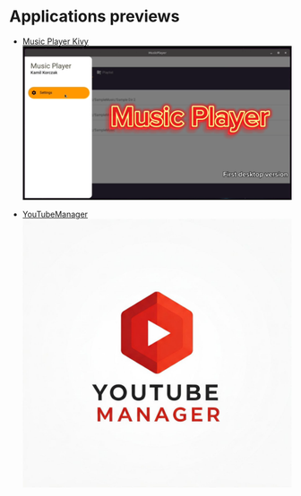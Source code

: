 # Applications previews

- [Music Player Kivy](MusicPlayerKivy/README.md)
![Music Player Kivy - preview](MusicPlayerKivy/readme-images/music-player-video-preview-image.png)

- [YouTubeManager](YouTubeManager/README.md)
![YouTube Manager - preview](YouTubeManager/readme-images/youtube_manager_logo.jpg)
